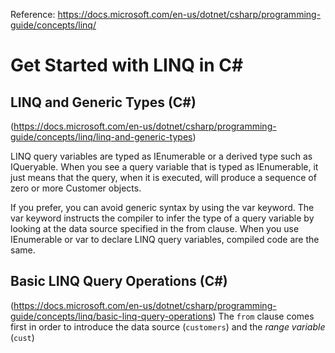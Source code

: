 Reference: https://docs.microsoft.com/en-us/dotnet/csharp/programming-guide/concepts/linq/
# Get Started with LINQ in C#
## LINQ and Generic Types (C#)
(https://docs.microsoft.com/en-us/dotnet/csharp/programming-guide/concepts/linq/linq-and-generic-types)

LINQ query variables are typed as IEnumerable<T> or a derived type such as IQueryable<T>. When you see a query variable that is typed as IEnumerable<Customer>, it just means that the query, when it is executed, will produce a sequence of zero or more Customer objects.

If you prefer, you can avoid generic syntax by using the var keyword. The var keyword instructs the compiler to infer the type of a query variable by looking at the data source specified in the from clause. When you use IEnumerable<T> or var to declare LINQ query variables, compiled code are the same.
## Basic LINQ Query Operations (C#)
(https://docs.microsoft.com/en-us/dotnet/csharp/programming-guide/concepts/linq/basic-linq-query-operations)
 The `from` clause comes first in order to introduce the data source (`customers`) and the *range variable* (`cust`)

